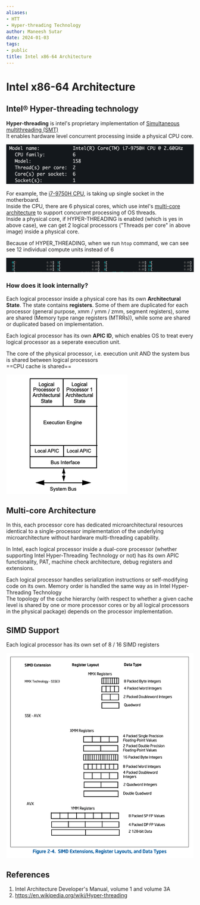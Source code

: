 ```yaml
---
aliases:
- HTT
- Hyper-threading Technology
author: Maneesh Sutar
date: 2024-01-03
tags:
- public
title: Intel x86-64 Architecture
---
```


# Intel x86-64 Architecture

## Intel® Hyper-threading technology

**Hyper-threading** is intel's proprietary implementation of [Simultaneous multithreading (SMT)](simultaneous_multi_threading.md)  
It enables hardware level concurrent processing inside a physical CPU core.

![intel_i7_9750H](Artifacts/intel_i7_9750H.png)

For example, the [i7-9750H CPU](https://ark.intel.com/content/www/us/en/ark/products/191045/intel-core-i7-9750h-processor-12m-cache-up-to-4-50-ghz.html), is taking up single socket in the motherboard.  
Inside the CPU, there are 6 physical cores, which use intel's [multi-core architecture](#multi-core-architecture) to support concurrent processing of OS threads.  
Inside a physical core, if HYPER-THREADING is enabled (which is yes in above case), we can get 2 logical processors ("Threads per core" in above image) inside a physical core.

Because of HYPER_THREADING, when we run `htop` command, we can see see 12 individual compute units instead of 6

![htop_output](Artifacts/htop_output.png)

### How does it look internally?

Each logical processor inside a physical core has its own **Architectural State**. The state contains **registers**. Some of them are duplicated for each processor (general purpose, xmm / ymm / zmm, segment registers), some are shared (Memory type range registers (MTRRs)), while some are shared or duplicated based on implementation.

Each logical processor has its own **APIC ID**, which enables OS to treat every logical processor as a seperate execution unit.

The core of the physical processor, i.e.  execution unit AND the system bus is shared between logical processors  
==CPU cache is shared==

![hypterthreading](Artifacts/hypterthreading.png)

## Multi-core Architecture

In this, each processor core has dedicated microarchitectural resources identical to a single-processor implementation of the underlying microarchitecture without hardware multi-threading capability.

In Intel, each logical processor inside a dual-core processor (whether supporting Intel Hyper-Threading Technology or not) has its own APIC functionality, PAT, machine check architecture, debug registers and extensions.

Each logical processor handles serialization instructions or self-modifying code on its own. Memory order is handled the same way as in Intel Hyper-Threading Technology  
The topology of the cache hierarchy (with respect to whether a given cache level is shared by one or more processor cores or by all logical processors in the physical package) depends on the processor implementation.

## SIMD Support

Each logical processor has its own set of 8 / 16 SIMD registers

![simd_registers_overview](Artifacts/simd_registers_overview.png)

## References

1. Intel Architecture Developer's Manual, volume 1 and volume 3A
1. <https://en.wikipedia.org/wiki/Hyper-threading>
